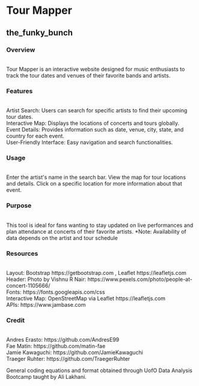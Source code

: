 # Tour Mapper
## the_funky_bunch

### Overview
<br>
Tour Mapper is an interactive website designed for music enthusiasts to track the tour dates and venues of their favorite bands and artists.

### Features
<br>
Artist Search: Users can search for specific artists to find their upcoming tour dates.<br>
Interactive Map: Displays the locations of concerts and tours globally.<br>
Event Details: Provides information such as date, venue, city, state, and country for each event.<br>
User-Friendly Interface: Easy navigation and search functionalities.

### Usage
<br>
Enter the artist's name in the search bar.
View the map for tour locations and details.
Click on a specific location for more information about that event.

### Purpose
<br>
This tool is ideal for fans wanting to stay updated on live performances and plan attendance at concerts of their favorite artists.
*Note: Availability of data depends on the artist and tour schedule

### Resources
<br>
Layout: Bootstrap https://getbootstrap.com , Leaflet https://leafletjs.com 
<br>
Header: Photo by Vishnu R Nair: https://www.pexels.com/photo/people-at-concert-1105666/
<br>
Fonts: https://fonts.googleapis.com/css
<br>
Interactive Map: OpenStreetMap via Leaflet https://leafletjs.com
<br>
APIs: https://www.jambase.com

### Credit 
<br>
Andres Erasto: https://github.com/AndresE99
<br>
Fae Matin: https://github.com/matin-fae
<br>
Jamie Kawaguchi: https://github.com/JamieKawaguchi
<br>
Traeger Ruhter: https://github.com/TraegerRuhter

General coding equations and format obtained through UofO Data Analysis Bootcamp taught by Ali Lakhani.
